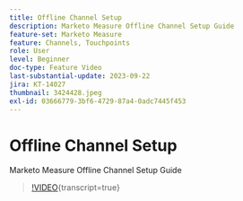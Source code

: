 ```yaml
---
title: Offline Channel Setup
description: Marketo Measure Offline Channel Setup Guide
feature-set: Marketo Measure
feature: Channels, Touchpoints
role: User
level: Beginner
doc-type: Feature Video
last-substantial-update: 2023-09-22
jira: KT-14027
thumbnail: 3424428.jpeg
exl-id: 03666779-3bf6-4729-87a4-0adc7445f453
---
```

# Offline Channel Setup

Marketo Measure Offline Channel Setup Guide

>[!VIDEO](https://video.tv.adobe.com/v/3424428/?learn=on){transcript=true}
